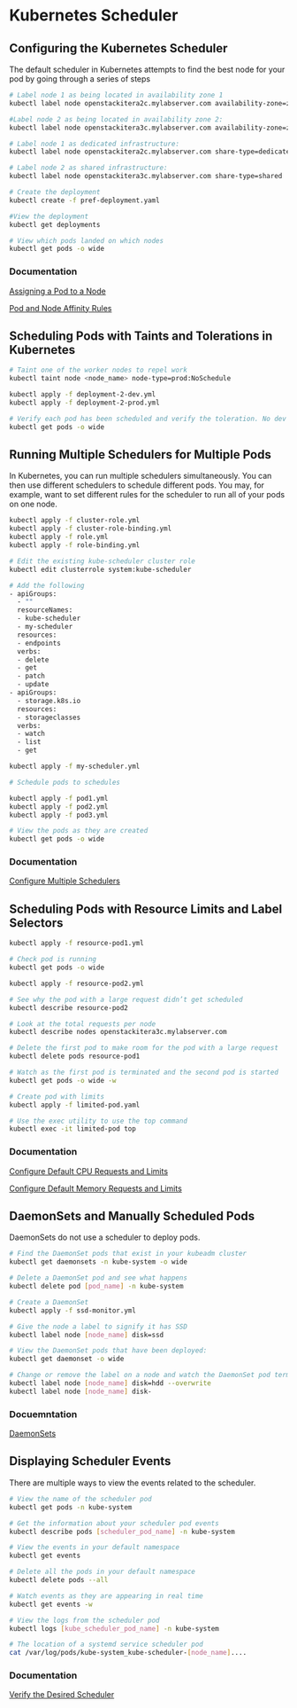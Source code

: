 # Kubernetes Scheduler

## Configuring the Kubernetes Scheduler

The default scheduler in Kubernetes attempts to find the best node for your pod by going through a series of steps

```bash
# Label node 1 as being located in availability zone 1
kubectl label node openstackitera2c.mylabserver.com availability-zone=zone1

#Label node 2 as being located in availability zone 2:
kubectl label node openstackitera3c.mylabserver.com availability-zone=zone2

# Label node 1 as dedicated infrastructure:
kubectl label node openstackitera2c.mylabserver.com share-type=dedicated

# Label node 2 as shared infrastructure:
kubectl label node openstackitera3c.mylabserver.com share-type=shared

# Create the deployment
kubectl create -f pref-deployment.yaml

#View the deployment
kubectl get deployments

# View which pods landed on which nodes
kubectl get pods -o wide
```

### Documentation

[Assigning a Pod to a Node](https://kubernetes.io/docs/concepts/configuration/assign-pod-node/)

[Pod and Node Affinity Rules](https://kubernetes.io/docs/concepts/configuration/assign-pod-node/#affinity-and-anti-affinity)


## Scheduling Pods with Taints and Tolerations in Kubernetes

```bash
# Taint one of the worker nodes to repel work
kubectl taint node <node_name> node-type=prod:NoSchedule

kubectl apply -f deployment-2-dev.yml
kubectl apply -f deployment-2-prod.yml

# Verify each pod has been scheduled and verify the toleration. No dev pods in tainted node.
kubectl get pods -o wide
```

## Running Multiple Schedulers for Multiple Pods

In Kubernetes, you can run multiple schedulers simultaneously. You can then use different schedulers to schedule different pods. You may, for example, want to set different rules for the scheduler to run all of your pods on one node.

```bash
kubectl apply -f cluster-role.yml
kubectl apply -f cluster-role-binding.yml
kubectl apply -f role.yml
kubectl apply -f role-binding.yml

# Edit the existing kube-scheduler cluster role
kubectl edit clusterrole system:kube-scheduler

# Add the following
- apiGroups:
  - ""
  resourceNames:
  - kube-scheduler
  - my-scheduler
  resources:
  - endpoints
  verbs:
  - delete
  - get
  - patch
  - update
- apiGroups:
  - storage.k8s.io
  resources:
  - storageclasses
  verbs:
  - watch
  - list
  - get

kubectl apply -f my-scheduler.yml

# Schedule pods to schedules

kubectl apply -f pod1.yml
kubectl apply -f pod2.yml
kubectl apply -f pod3.yml

# View the pods as they are created
kubectl get pods -o wide
```

### Documentation

[Configure Multiple Schedulers](https://kubernetes.io/docs/tasks/administer-cluster/configure-multiple-schedulers/)

## Scheduling Pods with Resource Limits and Label Selectors

```bash
kubectl apply -f resource-pod1.yml

# Check pod is running
kubectl get pods -o wide

kubectl apply -f resource-pod2.yml

# See why the pod with a large request didn’t get scheduled
kubectl describe resource-pod2

# Look at the total requests per node
kubectl describe nodes openstackitera3c.mylabserver.com

# Delete the first pod to make room for the pod with a large request
kubectl delete pods resource-pod1

# Watch as the first pod is terminated and the second pod is started
kubectl get pods -o wide -w

# Create pod with limits
kubectl apply -f limited-pod.yaml

# Use the exec utility to use the top command
kubectl exec -it limited-pod top
```
### Documentation

[Configure Default CPU Requests and Limits](https://kubernetes.io/docs/tasks/administer-cluster/manage-resources/cpu-default-namespace/)

[Configure Default Memory Requests and Limits](https://kubernetes.io/docs/tasks/administer-cluster/manage-resources/memory-default-namespace/)

## DaemonSets and Manually Scheduled Pods

DaemonSets do not use a scheduler to deploy pods.

```bash
# Find the DaemonSet pods that exist in your kubeadm cluster
kubectl get daemonsets -n kube-system -o wide

# Delete a DaemonSet pod and see what happens
kubectl delete pod [pod_name] -n kube-system

# Create a DaemonSet
kubectl apply -f ssd-monitor.yml

# Give the node a label to signify it has SSD
kubectl label node [node_name] disk=ssd

# View the DaemonSet pods that have been deployed:
kubectl get daemonset -o wide

# Change or remove the label on a node and watch the DaemonSet pod terminate
kubectl label node [node_name] disk=hdd --overwrite
kubectl label node [node_name] disk-
```

### Docuemntation

[DaemonSets](https://kubernetes.io/docs/concepts/workloads/controllers/daemonset/)

## Displaying Scheduler Events

There are multiple ways to view the events related to the scheduler.

```bash
# View the name of the scheduler pod
kubectl get pods -n kube-system

# Get the information about your scheduler pod events
kubectl describe pods [scheduler_pod_name] -n kube-system

# View the events in your default namespace
kubectl get events

# Delete all the pods in your default namespace
kubectl delete pods --all

# Watch events as they are appearing in real time
kubectl get events -w

# View the logs from the scheduler pod
kubectl logs [kube_scheduler_pod_name] -n kube-system

# The location of a systemd service scheduler pod
cat /var/log/pods/kube-system_kube-scheduler-[node_name]....
```

### Documentation

[Verify the Desired Scheduler](https://kubernetes.io/docs/tasks/administer-cluster/configure-multiple-schedulers/#verifying-that-the-pods-were-scheduled-using-the-desired-schedulers)